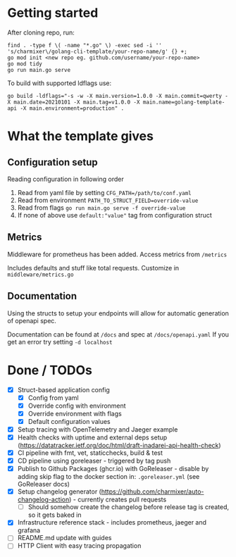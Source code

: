 # Getting started

After cloning repo, run:

```
find . -type f \( -name "*.go" \) -exec sed -i '' 's/charmixer\/golang-cli-template/your-repo-name/g' {} +;
go mod init <new repo eg. github.com/username/your-repo-name>
go mod tidy
go run main.go serve
```

To build with supported ldflags use:
```
go build -ldflags="-s -w -X main.version=1.0.0 -X main.commit=qwerty -X main.date=20210101 -X main.tag=v1.0.0 -X main.name=golang-template-api -X main.environment=production" .
```

# What the template gives

## Configuration setup

Reading configuration in following order

1. Read from yaml file by setting `CFG_PATH=/path/to/conf.yaml`
2. Read from environment `PATH_TO_STRUCT_FIELD=override-value`
3. Read from flags `go run main.go serve -f override-value`
4. If none of above use `default:"value"` tag from configuration struct

## Metrics

Middleware for prometheus has been added. Access metrics from `/metrics`

Includes defaults and stuff like total requests. Customize in `middleware/metrics.go`

## Documentation

Using the structs to setup your endpoints will allow for automatic generation of openapi spec.

Documentation can be found at `/docs` and spec at `/docs/openapi.yaml`
If you get an error try setting `-d localhost`

# Done / TODOs

- [x] Struct-based application config
  - [x] Config from yaml
  - [x] Override config with environment
  - [x] Override environment with flags
  - [x] Default configuration values
- [x] Setup tracing with OpenTelemetry and Jaeger example
- [x] Health checks with uptime and external deps setup (https://datatracker.ietf.org/doc/html/draft-inadarei-api-health-check)
- [x] CI pipeline with fmt, vet, staticchecks, build & test
- [x] CD pipeline using goreleaser - triggered by tag push
- [x] Publish to Github Packages (ghcr.io) with GoReleaser - disable by adding skip flag to the docker section in: `.goreleaser.yml` (see GoReleaser docs)
- [x] Setup changelog generator (https://github.com/charmixer/auto-changelog-action) - currently creates pull requests
  - [ ] Should somehow create the changelog before release tag is created, so it gets baked in
- [x] Infrastructure reference stack - includes prometheus, jaeger and grafana
- [ ] README.md update with guides
- [ ] HTTP Client with easy tracing propagation
